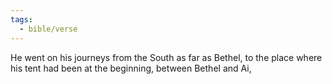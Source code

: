 ```yaml
---
tags:
  - bible/verse
---
```

He went on his journeys from the South as far as Bethel, to the place where his tent had been at the beginning, between Bethel and Ai,